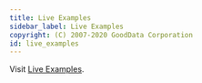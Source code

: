 ```yaml
---
title: Live Examples
sidebar_label: Live Examples
copyright: (C) 2007-2020 GoodData Corporation
id: live_examples
---
```


Visit [Live Examples](https://gooddata-examples.herokuapp.com/).

<script>window.location = "https://gooddata-examples.herokuapp.com/";</script>
